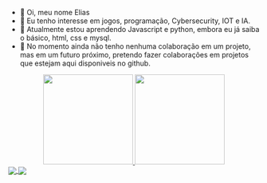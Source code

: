- 👋 Oi, meu nome Elias
- 👀 Eu tenho interesse em jogos, programação, Cybersecurity, IOT e IA.
- 🌱 Atualmente estou aprendendo Javascript e python, embora eu já saiba o básico, html, css e mysql.
- 💞️ No momento ainda não tenho nenhuma colaboração em um projeto, mas em um futuro próximo, pretendo fazer colaborações em projetos que estejam aqui disponiveis no
github.


  
<div align="center">
  <a href="https://github.com/EliasIA">
  <img height="180em" src="https://github-readme-stats.vercel.app/api?username=EliasIA&show_icons=true&theme=dracula&include_all_commits=true&count_private=true"/>
  <img height="180em" src="https://github-readme-stats.vercel.app/api/top-langs/?username=EliasIA&layout=compact&theme=dracula"/>
</div>

  
 <a href="https://github.com/EliasIA/github-readme-stats">
  <img align="center" src="https://github-readme-stats.vercel.app/api/pin/?username=EliasIA&repo=github-readme-stats" />
</a>
<a href="https://github.com/anuraghazra/convoychat">
  <img align="center" src="https://github-readme-stats.vercel.app/api/pin/?username=EliasIA&repo=convoychat" />
</a>
